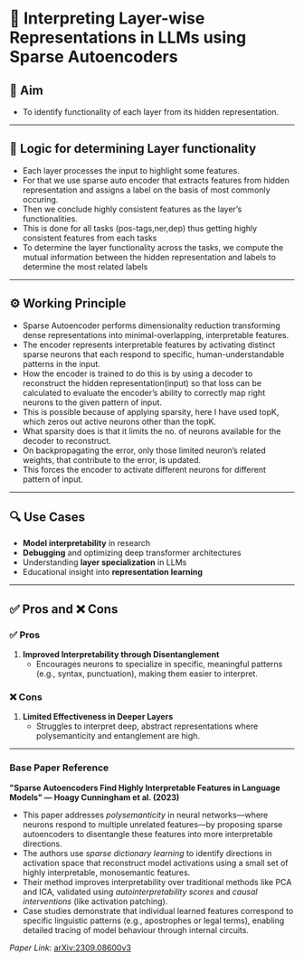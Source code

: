 # 🧠 Interpreting Layer-wise Representations in LLMs using Sparse Autoencoders

## 🎯 Aim

- 	To identify functionality of each layer from its hidden representation.

---

## 🧩 Logic for determining Layer functionality 
- Each layer processes the input to highlight some features.
- 	For that we use sparse auto encoder that extracts features from hidden representation and assigns a label on the basis of most commonly occuring.
- 	Then we conclude highly consistent features as the layer’s functionalities.
- 	This is done for all tasks (pos-tags,ner,dep) thus getting highly consistent features from each tasks
- 	To determine the layer functionality across the tasks, we compute the mutual information between the hidden representation and labels to determine the most related labels 

---

## ⚙️ Working Principle

- 	Sparse Autoencoder performs dimensionality reduction transforming dense representations into minimal-overlapping, interpretable features.
- 	The encoder represents interpretable features by activating distinct sparse neurons that each respond to specific, human-understandable patterns in the input.
- 	How the encoder is trained to do this is by using a decoder to reconstruct the hidden representation(input) so that loss can be calculated to evaluate the encoder’s ability to correctly map right neurons to the given pattern of input.
- 	This is possible because of applying sparsity, here I have used topK, which zeros out active neurons other than the topK.
- 	What sparsity does is that it limits the no. of neurons available for the decoder to reconstruct.
- 	On backpropagating the error, only those limited neuron’s related weights, that contribute to the error, is updated.
- 	This forces the encoder to activate different neurons for different pattern of input.


---

## 🔍 Use Cases

- **Model interpretability** in research
- **Debugging** and optimizing deep transformer architectures
- Understanding **layer specialization** in LLMs
- Educational insight into **representation learning**

---

## ✅ Pros and ❌ Cons

### ✅ Pros
1. **Improved Interpretability through Disentanglement**  
   - Encourages neurons to specialize in specific, meaningful patterns (e.g., syntax, punctuation), making them easier to interpret.

### ❌ Cons
1. **Limited Effectiveness in Deeper Layers**  
   - Struggles to interpret deep, abstract representations where polysemanticity and entanglement are high.

---

### Base Paper Reference 

**"Sparse Autoencoders Find Highly Interpretable Features in Language Models" — Hoagy Cunningham et al. (2023)**

- This paper addresses *polysemanticity* in neural networks—where neurons respond to multiple unrelated features—by proposing sparse autoencoders to disentangle these features into more interpretable directions.
- The authors use *sparse dictionary learning* to identify directions in activation space that reconstruct model activations using a small set of highly interpretable, monosemantic features.
- Their method improves interpretability over traditional methods like PCA and ICA, validated using *autointerpretability scores* and *causal interventions* (like activation patching).
- Case studies demonstrate that individual learned features correspond to specific linguistic patterns (e.g., apostrophes or legal terms), enabling detailed tracing of model behaviour through internal circuits.

*Paper Link*: [arXiv:2309.08600v3](https://arxiv.org/abs/2309.08600)
